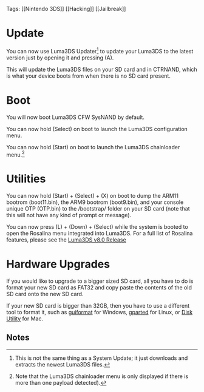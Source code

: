 Tags: [[Nintendo 3DS]] [[Hacking]] [[Jailbreak]]

# Update

You can now use Luma3DS Updater[^1] to update your Luma3DS to the latest version just by opening it and pressing (A).

This will update the Luma3DS files on your SD card and in CTRNAND, which is what your device boots from when there is no SD card present.

# Boot

You will now boot Luma3DS CFW SysNAND by default.

You can now hold (Select) on boot to launch the Luma3DS configuration menu.

You can now hold (Start) on boot to launch the Luma3DS chainloader menu.[^2] 
# Utilities

You can now hold (Start) + (Select) + (X) on boot to dump the ARM11 bootrom (boot11.bin), the ARM9 bootrom (boot9.bin), and your console unique OTP (OTP.bin) to the /bootstrap/ folder on your SD card (note that this will not have any kind of prompt or message).

You can now press (L) + (Down) + (Select) while the system is booted to open the Rosalina menu integrated into Luma3DS. For a full list of Rosalina features, please see the [Luma3DS v8.0 Release](https://github.com/LumaTeam/Luma3DS/releases)

# Hardware Upgrades

If you would like to upgrade to a bigger sized SD card, all you have to do is format your new SD card as FAT32 and copy paste the contents of the old SD card onto the new SD card.

If your new SD card is bigger than 32GB, then you have to use a different tool to format it, such as [guiformat](https://github.com/inconsistent-dg/guiformat/releases/t) for Windows, [gparted](https://gparted.org/download.php) for Linux, or [Disk Utility](https://support.apple.com/guide/disk-utility/welcome/mac) for Mac.

## Notes

[^1]: This is not the same thing as a System Update; it just downloads and extracts the newest Luma3DS files.
[^2]: Note that the Luma3DS chainloader menu is only displayed if there is more than one payload detected).